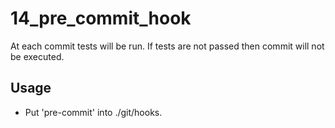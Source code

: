 14_pre_commit_hook
==================

At each commit tests will be run. If tests are not passed then commit 
will not be executed.

Usage
-----

- Put 'pre-commit' into ./git/hooks.
